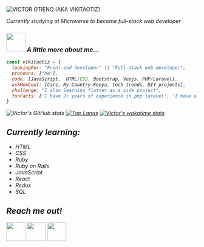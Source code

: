 ![VICTOR OTIENO (AKA VIKITAOTIZ)](https://user-images.githubusercontent.com/42869046/114179236-661f7f00-9947-11eb-91ec-bd938a3b503b.png)

<p><em>Currently studying at Microverse to become full-stack web developer</p>

### <img src="https://lh3.googleusercontent.com/proxy/xg119N9vDTabWvtb8vqn4XgtMCtMvMqITgXDFpufnHbzIjGw87sasamQaNFOCKa4VCDiJt08IyEV3a4rZj7P1gdeC6ktBx0u3Q" width="50"> A little more about me...  

```javascript
const vikitaotiz = {
  lookingFor: "Front-end developer" || "Full-stack web developer",
  pronouns: ["he"],
  code: [JavaScript,  HTML/CSS, Bootstrap, Vuejs, PHP/Laravel],
  askMeAbout: [Cars, My Country Kenya, tech trends, DIY projects],
  challenge: "I also learning flutter as a side project",
  funFacts: ['I have 2+ years of experience in php laravel', 'I have also worked with vuejs, vuetify and nuxtjs']
}
```

![Victor's GitHub stats](https://github-readme-stats.vercel.app/api?username=vikitaotiz&show_icons=true&theme=radical)
[![Top Langs](https://github-readme-stats.vercel.app/api/top-langs/?username=vikitaotiz)](https://github.com/vikitaotiz/github-readme-stats)
[![Victor's wakatime stats](https://github-readme-stats.vercel.app/api/wakatime?username=vikitaotiz)](https://github.com/vikitaotiz/github-readme-stats)

## Currently learning:
<ul>
  <li>HTML</li>
  <li>CSS</li>
  <li>Ruby</li>
  <li>Ruby on Rails</li>
  <li>JavaScript</li>
  <li>React</li>
  <li>Redux</li>
  <li>SQL</li>
</ul>

## Reach me out!

<a href="https://www.linkedin.com/in/victor-otieno-22ba7773/"><img align="center" height="50px" width="50px" src="https://freepngimg.com/download/linkedin/69408-business-icons-symbol-linkedin-computer-logo-icon.png"></a>
<a href="https://twitter.com/victoro29641869"><img align="center" height="50px" width="50px" src="https://icons-for-free.com/iconfiles/png/512/logo+twitter+twitter+logo+icon-1320167831451644641.png"></a>
<a href="mailto:victorotieno598@gmail.com"><img align="center" height="50px" width="50px" src="https://www.freepngimg.com/download/gmail/68253-icons-by-computer-inbox-android-email-gmail.png"></a>

